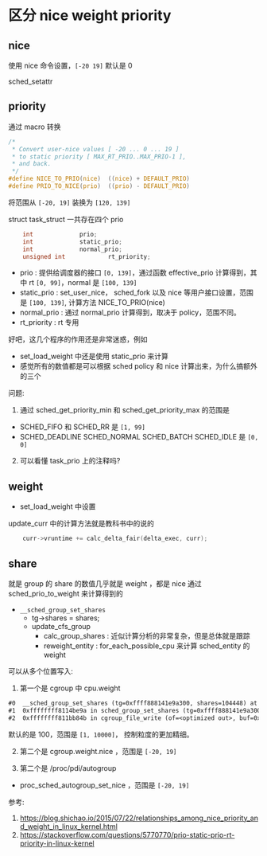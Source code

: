 # 区分 nice weight priority



## nice
使用 nice 命令设置，`[-20 19]` 默认是 0

sched_setattr

## priority
通过 macro 转换
```c
/*
 * Convert user-nice values [ -20 ... 0 ... 19 ]
 * to static priority [ MAX_RT_PRIO..MAX_PRIO-1 ],
 * and back.
 */
#define NICE_TO_PRIO(nice)	((nice) + DEFAULT_PRIO)
#define PRIO_TO_NICE(prio)	((prio) - DEFAULT_PRIO)
```
将范围从 `[-20, 19]` 装换为 `[120, 139]`



struct task_struct 一共存在四个 prio
```c
	int				prio;
	int				static_prio;
	int				normal_prio;
	unsigned int			rt_priority;
```
- prio : 提供给调度器的接口 `[0, 139]`，通过函数 effective_prio 计算得到，其中 rt `[0, 99]`，normal 是 `[100, 139]`
- static_prio : set_user_nice， sched_fork 以及 nice 等用户接口设置，范围是 `[100, 139]`, 计算方法 NICE_TO_PRIO(nice)
- normal_prio : 通过 normal_prio 计算得到，取决于 policy，范围不同。
- rt_priority : rt 专用

好吧，这几个程序的作用还是非常迷惑，例如
- set_load_weight 中还是使用 static_prio 来计算
- 感觉所有的数值都是可以根据 sched policy 和 nice 计算出来，为什么搞额外的三个

问题:
1. 通过 sched_get_priority_min 和 sched_get_priority_max 的范围是
  - SCHED_FIFO 和 SCHED_RR 是 `[1, 99]`
  - SCHED_DEADLINE SCHED_NORMAL SCHED_BATCH SCHED_IDLE 是 `[0, 0]`
2. 可以看懂 task_prio 上的注释吗?

## weight

- set_load_weight 中设置

update_curr 中的计算方法就是教科书中的说的
```c
	curr->vruntime += calc_delta_fair(delta_exec, curr);
```

## share
就是 group 的 share 的数值几乎就是 weight ，都是 nice 通过 sched_prio_to_weight 来计算得到的

- `__sched_group_set_shares`
  - tg->shares = shares;
  - update_cfs_group
    - calc_group_shares : 近似计算分析的非常复杂，但是总体就是跟踪
    - reweight_entity : for_each_possible_cpu 来计算 sched_entity 的 weight



可以从多个位置写入:
1. 第一个是 cgroup 中 cpu.weight
```txt
#0  __sched_group_set_shares (tg=0xffff888141e9a300, shares=104448) at kernel/sched/fair.c:11845
#1  0xffffffff8114be9a in sched_group_set_shares (tg=0xffff888141e9a300, shares=104448) at kernel/sched/fair.c:11880
#2  0xffffffff811bb84b in cgroup_file_write (of=<optimized out>, buf=0xffff8881547244a0 "10\n", nbytes=3, off=<optimized out>) at kernel/cgroup/cgroup.c:3983
```

默认的是 100，范围是 `[1, 10000]`， 控制粒度的更加精细。

2. 第二个是 cgroup.weight.nice ，范围是 `[-20, 19]`

2. 第二个是 /proc/pdi/autogroup
- proc_sched_autogroup_set_nice ，范围是 `[-20, 19]`



参考:
1. https://blog.shichao.io/2015/07/22/relationships_among_nice_priority_and_weight_in_linux_kernel.html
2. https://stackoverflow.com/questions/5770770/prio-static-prio-rt-priority-in-linux-kernel
